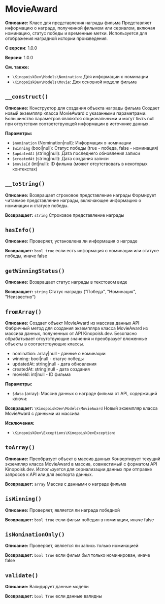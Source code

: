 # MovieAward

**Описание:** Класс для представления награды фильма
Представляет информацию о награде, полученной фильмом или сериалом,
включая номинацию, статус победы и временные метки.
Используется для отображения наградной истории произведения.

**С версии:** 1.0.0

**Версия:** 1.0.0

**См. также:**

* `\KinopoiskDev\Models\Nomination`: Для информации о номинации
* `\KinopoiskDev\Models\Movie`: Для основной модели фильма

## `__construct()`

**Описание:** Конструктор для создания объекта награды фильма
Создает новый экземпляр класса MovieAward с указанными параметрами.
Большинство параметров являются опциональными и могут быть null при отсутствии
соответствующей информации в источнике данных.

**Параметры:**

* `$nomination` (Nomination|null): Информация о номинации
* `$winning` (bool|null): Статус победы (true - победа, false - номинация)
* `$updatedAt` (string|null): Дата последнего обновления записи
* `$createdAt` (string|null): Дата создания записи
* `$movieId` (int|null): ID фильма (может отсутствовать в некоторых контекстах)

## `__toString()`

**Описание:** Возвращает строковое представление награды
Формирует читаемое представление награды, включающее информацию
о номинации и статусе победы.

**Возвращает:** `string` Строковое представление награды

## `hasInfo()`

**Описание:** Проверяет, установлена ли информация о награде

**Возвращает:** `bool true` если есть информация о номинации или статусе победы, иначе false

## `getWinningStatus()`

**Описание:** Возвращает статус награды в текстовом виде

**Возвращает:** `string` Статус награды ("Победа", "Номинация", "Неизвестно")

## `fromArray()`

**Описание:** Создает объект MovieAward из массива данных API
Фабричный метод для создания экземпляра класса MovieAward из массива данных,
полученных от API Kinopoisk.dev. Безопасно обрабатывает отсутствующие
значения и преобразует вложенные объекты в соответствующие классы.
- nomination: array|null - данные о номинации
- winning: bool|null - статус победы
- updatedAt: string|null - дата обновления
- createdAt: string|null - дата создания
- movieId: int|null - ID фильма

**Параметры:**

* `$data` (array): Массив данных о награде фильма от API, содержащий ключи:

**Возвращает:** `\KinopoiskDev\Models\MovieAward` Новый экземпляр класса MovieAward с данными из массива

**Исключения:**

* `\KinopoiskDev\Exceptions\KinopoiskDevException`: 

## `toArray()`

**Описание:** Преобразует объект в массив данных
Конвертирует текущий экземпляр класса MovieAward в массив,
совместимый с форматом API Kinopoisk.dev. Используется для сериализации
данных при отправке запросов к API или для экспорта данных.

**Возвращает:** `array` Массив с данными о награде фильма

## `isWinning()`

**Описание:** Проверяет, является ли награда победной

**Возвращает:** `bool true` если фильм победил в номинации, иначе false

## `isNominationOnly()`

**Описание:** Проверяет, является ли запись только номинацией

**Возвращает:** `bool true` если фильм был только номинирован, иначе false

## `validate()`

**Описание:** Валидирует данные модели

**Возвращает:** `bool True` если данные валидны

